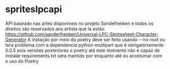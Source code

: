 # spriteslpcapi
API baseado nas artes disponiveis no projeto Sandefrenken e todos os direitos são reservados aos artista que la estão. https://github.com/sanderfrenken/Universal-LPC-Spritesheet-Character-Generator
A instação por meio do poetry deve ser feito usando --no-root ou tera problema com a dependencia python-multipart que é obrigatóriamente 0.0.5 pois versões posteriores o poetry até este momento não é capaz de instalar
requirements.txt sera mantido por enquanto até eu acostumar com o uso do Poetry